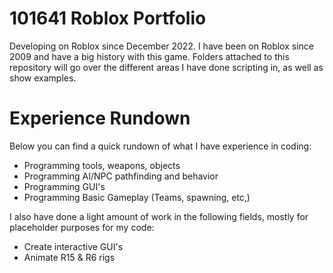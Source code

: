 # 101641 Roblox Portfolio

Developing on Roblox since December 2022. I have been on Roblox since 2009 and have a big history with this game. Folders attached to this repository will go over the different areas I have done scripting in, as well as show examples.


# Experience Rundown
Below you can find a quick rundown of what I have experience in coding:
- Programming tools, weapons, objects
- Programming AI/NPC pathfinding and behavior
- Programming GUI's
- Programming Basic Gameplay (Teams, spawning, etc,)

I also have done a light amount of work in the following fields, mostly for placeholder purposes for my code:
- Create interactive GUI's
- Animate R15 & R6 rigs
